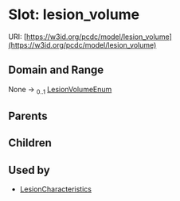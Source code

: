 
# Slot: lesion_volume




URI: [https://w3id.org/pcdc/model/lesion_volume](https://w3id.org/pcdc/model/lesion_volume)


## Domain and Range

None &#8594;  <sub>0..1</sub> [LesionVolumeEnum](LesionVolumeEnum.md)

## Parents


## Children


## Used by

 * [LesionCharacteristics](LesionCharacteristics.md)
